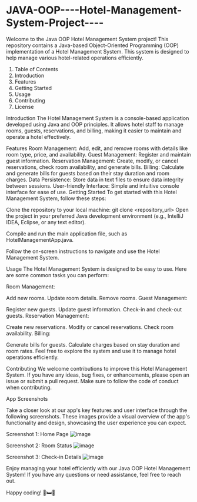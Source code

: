 # JAVA-OOP----Hotel-Management-System-Project----

Welcome to the Java OOP Hotel Management System project! This repository contains a Java-based Object-Oriented Programming (OOP) implementation of a Hotel Management System. This system is designed to help manage various hotel-related operations efficiently.

1. Table of Contents
2. Introduction
3. Features
4. Getting Started
5. Usage
6. Contributing
7. License

Introduction
The Hotel Management System is a console-based application developed using Java and OOP principles. It allows hotel staff to manage rooms, guests, reservations, and billing, making it easier to maintain and operate a hotel effectively.

Features
Room Management: Add, edit, and remove rooms with details like room type, price, and availability.
Guest Management: Register and maintain guest information.
Reservation Management: Create, modify, or cancel reservations, check room availability, and generate bills.
Billing: Calculate and generate bills for guests based on their stay duration and room charges.
Data Persistence: Store data in text files to ensure data integrity between sessions.
User-friendly Interface: Simple and intuitive console interface for ease of use.
Getting Started
To get started with this Hotel Management System, follow these steps:

Clone the repository to your local machine:
git clone <repository_url>
Open the project in your preferred Java development environment (e.g., IntelliJ IDEA, Eclipse, or any text editor).

Compile and run the main application file, such as HotelManagementApp.java.

Follow the on-screen instructions to navigate and use the Hotel Management System.

Usage
The Hotel Management System is designed to be easy to use. Here are some common tasks you can perform:

Room Management:

Add new rooms.
Update room details.
Remove rooms.
Guest Management:

Register new guests.
Update guest information.
Check-in and check-out guests.
Reservation Management:

Create new reservations.
Modify or cancel reservations.
Check room availability.
Billing:

Generate bills for guests.
Calculate charges based on stay duration and room rates.
Feel free to explore the system and use it to manage hotel operations efficiently.

Contributing
We welcome contributions to improve this Hotel Management System. If you have any ideas, bug fixes, or enhancements, please open an issue or submit a pull request. Make sure to follow the code of conduct when contributing.


App Screenshots

Take a closer look at our app's key features and user interface through the following screenshots. These images provide a visual overview of the app's functionality and design, showcasing the user experience you can expect.

Screenshot 1: Home Page
![image](https://github.com/Rallfy/JAVA-OOP----Hotel-Management-System-Project----/assets/44873170/c19fd11d-e94b-40fa-983b-bc62a5ba8432)

Screenshot 2: Room Status
![image](https://github.com/Rallfy/JAVA-OOP----Hotel-Management-System-Project----/assets/44873170/1563bc7e-251c-4bfb-ae9a-e2018937b552)

Screenshot 3: Check-in Details
![image](https://github.com/Rallfy/JAVA-OOP----Hotel-Management-System-Project----/assets/44873170/a9909ef1-7f6b-4ce6-a80b-c2826c28aaab)


Enjoy managing your hotel efficiently with our Java OOP Hotel Management System! If you have any questions or need assistance, feel free to reach out.

Happy coding! 🏨🛏️🧾
